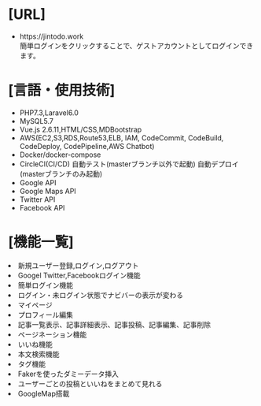 <h1>[URL]</h1>
<ul>
    <li>https://jintodo.work</li>
    簡単ログインをクリックすることで、ゲストアカウントとしてログインできます。
</ul>
<h1>[言語・使用技術]</h1>
<ul>
<li>PHP7.3,Laravel6.0</li>
<li>MySQL5.7</li>
<li>Vue.js 2.6.11,HTML/CSS,MDBootstrap</li>
<li>AWS(EC2,S3,RDS,Route53,ELB, IAM, CodeCommit, CodeBuild, CodeDeploy, CodePipeline,AWS Chatbot)</li>
<li>Docker/docker-compose</li>
<li>CircleCI(CI/CD)
自動テスト(masterブランチ以外で起動)
自動デプロイ(masterブランチのみ起動)</li>
<li>Google API</li>
<li>Google Maps API</li>
<li>Twitter API</li>
<li>Facebook API</li>
</ul>

<h1>[機能一覧]</h1>
<li>新規ユーザー登録,ログイン,ログアウト</li>
<li>Googel Twitter,Facebookログイン機能</li>
<li>簡単ログイン機能</li>
<li>ログイン・未ログイン状態でナビバーの表示が変わる</li>
<li>マイページ</li>
<li>プロフィール編集</li>
<li>記事一覧表示、記事詳細表示、記事投稿、記事編集、記事削除</li>
<li>ページネーション機能</li>
<li>いいね機能</li>
<li>本文検索機能</li>
<li>タグ機能</li>
<li>Fakerを使ったダミーデータ挿入</li>
<li>ユーザーごとの投稿といいねをまとめて見れる</li>
<li>GoogleMap搭載</li>

